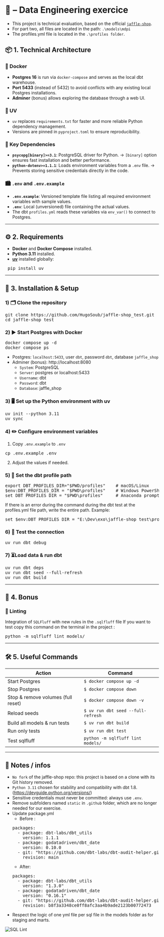 # 🏢​ – Data Engineering exercice

- This project is technical evaluation, based on the official [`jaffle-shop`](https://github.com/dbt-labs/jaffle-shop).
- For part two, all files are located in the path: `.\models\mdpi`
- The profiles.yml file is located in the `.\profiles folder`.
## 📦 1. Technical Architecture

### 🐋 Docker
- **Postgres 16** is run via `docker-compose` and serves as the local dbt warehouse.
- **Port 5433** (instead of 5432) to avoid conflicts with any existing local Postgres installations.
- **Adminer** (bonus) allows exploring the database through a web UI.

### 🐍 UV
- `uv` replaces `requirements.txt` for faster and more reliable Python dependency management.
- Versions are pinned in `pyproject.toml` to ensure reproducibility.

### 🔑 Key Dependencies
- **`psycopg[binary]>=3.1`**: PostgreSQL driver for Python.
  → `[binary]` option ensures fast installation and better performance.
- **`python-dotenv>=1.1.1`**: Loads environment variables from a `.env` file.
  → Prevents storing sensitive credentials directly in the code.

### 🏙️ `.env` and `.env.example`
- **`.env.example`**: Versioned template file listing all required environment variables with sample values.
- **`.env`**: Local (unversioned) file containing the actual values.
- The dbt `profiles.yml` reads these variables via `env_var()` to connect to Postgres.

---

## ⚙️ 2. Requirements
- **Docker** and **Docker Compose** installed.
- **Python 3.11** installed.
- **[uv](https://docs.astral.sh/uv/)** installed globally:
<pre> pip install uv </pre>

---

## 🚀 3. Installation & Setup

### 1) 🗂️ Clone the repository
<pre>
git clone https://github.com/HugoSoub/jaffle-shop_test.git
cd jaffle-shop_test
</pre>

### 2) ▶️ Start Postgres with Docker
<pre>
docker compose up -d
docker compose ps
</pre>

- Postgres: `localhost:5433`, user `dbt`, password `dbt`, database `jaffle_shop`
- Adminer (bonus): http://localhost:8080
  - `System`: PostgreSQL
  - `Server`: postgres or localhost:5433
  - `Username`: dbt
  - `Password`: dbt
  - `Database`: jaffle_shop

### 3) 🖥️ Set up the Python environment with uv
<pre>
uv init --python 3.11
uv sync
</pre>

### 4) ✏️ Configure environment variables

1) Copy `.env.example` to `.env`
<pre>cp .env.example .env</pre>

2) Adjust the values if needed.

### 5) 📜 Set the dbt profile path

<pre>
export DBT_PROFILES_DIR="$PWD/profiles"    # macOS/Linux
$env:DBT_PROFILES_DIR = "$PWD\profiles"    # Windows PowerShell
set DBT_PROFILES_DIR = "$PWD\profiles"     # Anaconda prompt
</pre>

If there is an error during the command during the dbt test at the profiles.yml file path, write the entire path. Example:
<pre>
set $env:DBT_PROFILES_DIR = "E:\Dev\exo\jaffle-shop_test\profiles"
</pre>

### 6) 🧪 Test the connection

<pre>
uv run dbt debug
</pre>

### 7) ⏳Load data & run dbt
<pre>
uv run dbt deps
uv run dbt seed --full-refresh
uv run dbt build
</pre>

---
## 🎁 4. Bonus

### 💾 Linting

Integration of `SQLFluff` with new rules in the `.sqlfluff` file
If you want to test copy this command on the terminal in the project :
<pre>
python -m sqlfluff lint models/
</pre>
---

## 🛠 5. Useful Commands

| Action                              | Command |
|-------------------------------------|---------|
| Start Postgres                      | `$ docker compose up -d` |
| Stop Postgres                       | `$ docker compose down` |
| Stop & remove volumes (full reset)  | `$ docker compose down -v` |
| Reload seeds                        | `$ uv run dbt seed --full-refresh` |
| Build all models & run tests        | `$ uv run dbt build` |
| Run only tests                      | `$ uv run dbt test` |
| Test sqlfluff                       | `python -m sqlfluff lint models/`|

---

## 📌 Notes / infos

- `No fork` of the jaffle-shop repo: this project is based on a clone with its Git history removed.
- `Python 3.11` chosen for stability and compatibility with dbt 1.8. (https://devguide.python.org/versions/)
- Sensitive credentials must never be committed: always use `.env`.
- Remove subfolders named `static` in `.github` folder, which are no longer needed for our exercise.
- Update package.yml
  - Before :
  <pre>
  packages:
    - package: dbt-labs/dbt_utils
      version: 1.1.1
    - package: godatadriven/dbt_date
      version: 0.10.0
    - git: "https://github.com/dbt-labs/dbt-audit-helper.git"
      revision: main
  </pre>
  - After:
  <pre>
  packages:
    - package: dbt-labs/dbt_utils
      version: "1.3.0"
    - package: godatadriven/dbt_date
      version: "0.16.1"
    - git: "https://github.com/dbt-labs/dbt-audit-helper.git"
      revision: b8f3a3348ce0ff8afc3aa4b9ade2123b00772473
  </pre>
- Respect the logic of one yml file per sql file in the models folder as for staging and marts.

![SQL Lint](https://github.com/<org>/<repo>/actions/workflows/sqlfluff.yml/badge.svg)
